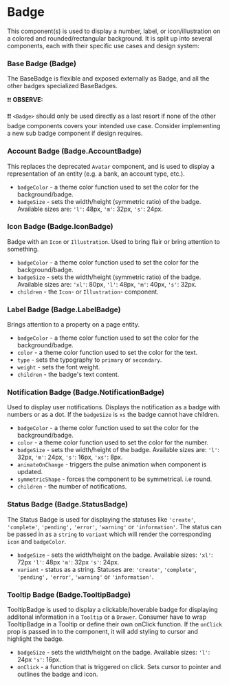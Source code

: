 # Badge

This component(s) is used to display a number, label, or icon/illustration on a colored and rounded/rectangular background. It is split up into several components, each with their specific use cases and design system:

### Base Badge (Badge)

The BaseBadge is flexible and exposed externally as Badge, and all the other badges specialized BaseBadges.

❗❗ **OBSERVE:**

❗❗ `<Badge>` should only be used directly as a last resort if none of the other badge components covers your intended use case. Consider implementing a new sub badge component if design requires.

### Account Badge (Badge.AccountBadge)

This replaces the deprecated `Avatar` component, and is used to display a representation of an entity (e.g. a bank, an account type, etc.).

- `badgeColor` - a theme color function used to set the color for the background/badge.
- `badgeSize` - sets the width/height (symmetric ratio) of the badge. Available sizes are: `'l'`: 48px, `'m'`: 32px, `'s'`: 24px.

### Icon Badge (Badge.IconBadge)

Badge with an `Icon` or `Illustration`. Used to bring flair or bring attention to something.

- `badgeColor` - a theme color function used to set the color for the background/badge.
- `badgeSize` - sets the width/height (symmetric ratio) of the badge. Available sizes are: `'xl'`: 80px, `'l'`: 48px, `'m'`: 40px, `'s'`: 32px.
- `children` - the `Icon`- or `Illustration`- component.

### Label Badge (Badge.LabelBadge)

Brings attention to a property on a page entity.

- `badgeColor` - a theme color function used to set the color for the background/badge.
- `color` - a theme color function used to set the color for the text.
- `type` - sets the typography to `primary` or `secondary`.
- `weight` - sets the font weight.
- `children` - the badge's text content.

### Notification Badge (Badge.NotificationBadge)

Used to display user notifications. Displays the notification as a badge with numbers or as a dot.
If the `badgeSize` is `xs` the badge cannot have children.

- `badgeColor` - a theme color function used to set the color for the background/badge.
- `color` - a theme color function used to set the color for the number.
- `badgeSize` - sets the width/height of the badge. Available sizes are: `'l'`: 32px, `'m'`: 24px, `'s'`: 16px, `'xs'`: 8px.
- `animateOnChange` - triggers the pulse animation when component is updated.
- `symmetricShape` - forces the component to be symmetrical. i.e round.
- `children` - the number of notifications.

### Status Badge (Badge.StatusBadge)

The Status Badge is used for displaying the statuses like `'create'`, `'complete'`, `'pending',` `'error'`, `'warning'` or `'information'`.
The status can be passed in as a `string` to `variant` which will render the corresponding `icon` and `badgeColor`.

- `badgeSize` - sets the width/height on the badge. Available sizes: `'xl'`: 72px `'l'`: 48px `'m'`: 32px `'s'`: 24px.
- `variant` - status as a string. Statuses are: `'create'`, `'complete'`, `'pending',` `'error'`, `'warning'` or `'information'`.

### Tooltip Badge (Badge.TooltipBadge)

TooltipBadge is used to display a clickable/hoverable badge for displaying additonal information in a `Tooltip` or a `Drawer`.
Consumer have to wrap TooltipBadge in a Tooltip or define their own onClick function.
If the `onClick` prop is passed in to the component, it will add styling to cursor and highlight the badge.

- `badgeSize` - sets the width/height on the badge. Available sizes: `'l'`: 24px `'s'`: 16px.
- `onClick` - a function that is triggered on click. Sets cursor to pointer and outlines the badge and icon.
